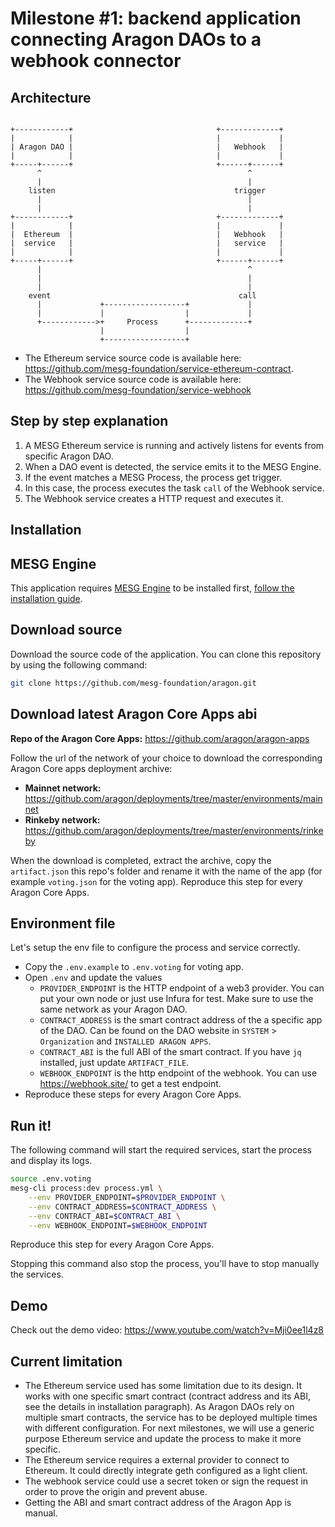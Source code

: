 # Milestone #1: backend application connecting Aragon DAOs to a webhook connector

## Architecture

```ascii

+------------+                                +-------------+
|            |                                |             |
| Aragon DAO |                                |   Webhook   |
|            |                                |             |
+-----+------+                                +------+------+
      ^                                              ^
      |                                              |
    listen                                        trigger
      |                                              |
      |                                              |
+------------+                                +-------------+
|            |                                |             |
|  Ethereum  |                                |   Webhook   |
|  service   |                                |   service   |
|            |                                |             |
+-----+------+                                +------+------+
      |                                              ^
      |                                              |
      |                                              |
    event                                          call
      |             +------------------+             |
      |             |                  |             |
      +------------>+     Process      +-------------+
                    |                  |
                    +------------------+

```

- The Ethereum service source code is available here: https://github.com/mesg-foundation/service-ethereum-contract.
- The Webhook service source code is available here: https://github.com/mesg-foundation/service-webhook

## Step by step explanation

1. A MESG Ethereum service is running and actively listens for events from specific Aragon DAO.
2. When a DAO event is detected, the service emits it to the MESG Engine.
3. If the event matches a MESG Process, the process get trigger.
4. In this case, the process executes the task `call` of the Webhook service.
5. The Webhook service creates a HTTP request and executes it.

## Installation

## MESG Engine

This application requires [MESG Engine](https://github.com/mesg-foundation/engine) to be installed first, [follow the installation guide](https://docs.mesg.com/guide/start-here/installation.html).

## Download source

Download the source code of the application. You can clone this repository by using the following command:

```bash
git clone https://github.com/mesg-foundation/aragon.git
```

## Download latest Aragon Core Apps abi

**Repo of the Aragon Core Apps:** https://github.com/aragon/aragon-apps

Follow the url of the network of your choice to download the corresponding Aragon Core apps deployment archive:
- **Mainnet network:** https://github.com/aragon/deployments/tree/master/environments/mainnet
- **Rinkeby network:** https://github.com/aragon/deployments/tree/master/environments/rinkeby

When the download is completed, extract the archive, copy the `artifact.json` this repo's folder and rename it with the name of the app (for example `voting.json` for the voting app). Reproduce this step for every Aragon Core Apps.

## Environment file

Let's setup the env file to configure the process and service correctly.

- Copy the `.env.example` to `.env.voting` for voting app.
- Open `.env` and update the values
  - `PROVIDER_ENDPOINT` is the HTTP endpoint of a web3 provider. You can put your own node or just use Infura for test. Make sure to use the same network as your Aragon DAO.
  - `CONTRACT_ADDRESS` is the smart contract address of the a specific app of the DAO. Can be found on the DAO website in `SYSTEM` > `Organization` and `INSTALLED ARAGON APPS`.
  - `CONTRACT_ABI` is the full ABI of the smart contract. If you have `jq` installed, just update `ARTIFACT_FILE`.
  - `WEBHOOK_ENDPOINT` is the http endpoint of the webhook. You can use https://webhook.site/ to get a test endpoint.
- Reproduce these steps for every Aragon Core Apps.

## Run it!

The following command will start the required services, start the process and display its logs.

```bash
source .env.voting
mesg-cli process:dev process.yml \
    --env PROVIDER_ENDPOINT=$PROVIDER_ENDPOINT \
    --env CONTRACT_ADDRESS=$CONTRACT_ADDRESS \
    --env CONTRACT_ABI=$CONTRACT_ABI \
    --env WEBHOOK_ENDPOINT=$WEBHOOK_ENDPOINT
```
Reproduce this step for every Aragon Core Apps.

Stopping this command also stop the process, you'll have to stop manually the services.

## Demo

Check out the demo video: https://www.youtube.com/watch?v=Mji0ee1l4z8

## Current limitation

- The Ethereum service used has some limitation due to its design. It works with one specific smart contract (contract address and its ABI, see the details in installation paragraph). As Aragon DAOs rely on multiple smart contracts, the service has to be deployed multiple times with different configuration. For next milestones, we will use a generic purpose Ethereum service and update the process to make it more specific.
- The Ethereum service requires a external provider to connect to Ethereum. It could directly integrate geth configured as a light client.
- The webhook service could use a secret token or sign the request in order to prove the origin and prevent abuse.
- Getting the ABI and smart contract address of the Aragon App is manual.
